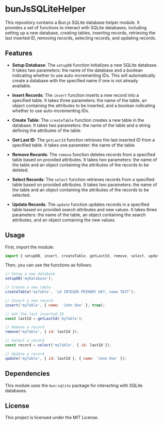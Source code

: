 # bunJsSQLiteHelper
This repository contains a Bun.js SQLite database helper module. It provides a set of functions to interact with SQLite databases, including setting up a new database, creating tables, inserting records, retrieving the last inserted ID, removing records, selecting records, and updating records.

## Features

- **Setup Database**: The `setupDB` function initializes a new SQLite database. It takes two parameters: the name of the database and a boolean indicating whether to use auto-incrementing IDs. This will automatically create a database with the specified name if one is not already available.

- **Insert Records**: The `insert` function inserts a new record into a specified table. It takes three parameters: the name of the table, an object containing the attributes to be inserted, and a boolean indicating whether to use auto-incrementing IDs.

- **Create Table**: The `createTable` function creates a new table in the database. It takes two parameters: the name of the table and a string defining the attributes of the table.

- **Get Last ID**: The `getLastId` function retrieves the last inserted ID from a specified table. It takes one parameter: the name of the table.

- **Remove Records**: The `remove` function deletes records from a specified table based on provided attributes. It takes two parameters: the name of the table and an object containing the attributes of the records to be deleted.

- **Select Records**: The `select` function retrieves records from a specified table based on provided attributes. It takes two parameters: the name of the table and an object containing the attributes of the records to be selected.

- **Update Records**: The `update` function updates records in a specified table based on provided search attributes and new values. It takes three parameters: the name of the table, an object containing the search attributes, and an object containing the new values.

## Usage

First, import the module:

```javascript
import { setupDB, insert, createTable, getLastId, remove, select, update } from './bunJsSQLiteHelper.js';
```

Then, you can use the functions as follows:

```javascript
// Setup a new database
setupDB('myDatabase');

// Create a new table
createTable('myTable', 'id INTEGER PRIMARY KEY, name TEXT');

// Insert a new record
insert('myTable', { name: 'John Doe' }, true);

// Get the last inserted ID
const lastId = getLastId('myTable');

// Remove a record
remove('myTable', { id: lastId });

// Select a record
const record = select('myTable', { id: lastId });

// Update a record
update('myTable', { id: lastId }, { name: 'Jane Doe' });
```

## Dependencies

This module uses the `bun:sqlite` package for interacting with SQLite databases.

## License

This project is licensed under the MIT License.
